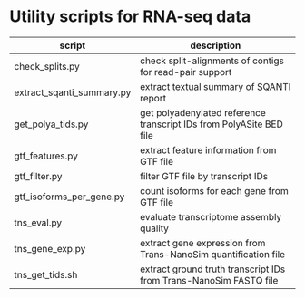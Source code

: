# Utility scripts for RNA-seq data

| script                    | description |
| --------------------------|-------------|
| check_splits.py           | check split-alignments of contigs for read-pair support |
| extract_sqanti_summary.py | extract textual summary of SQANTI report |
| get_polya_tids.py         | get polyadenylated reference transcript IDs from PolyASite BED file |
| gtf_features.py           | extract feature information from GTF file |
| gtf_filter.py             | filter GTF file by transcript IDs |
| gtf_isoforms_per_gene.py  | count isoforms for each gene from GTF file |
| tns_eval.py               | evaluate transcriptome assembly quality |
| tns_gene_exp.py           | extract gene expression from Trans-NanoSim quantification file |
| tns_get_tids.sh           | extract ground truth transcript IDs from Trans-NanoSim FASTQ file |
